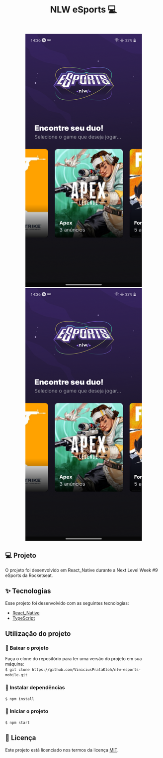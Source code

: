 <h1 align="center">
  NLW eSports 💻
</h1>

<br>

<p align="center">
  <img alt="Visualização do App" src="cover.png" width="375px" height="812px">
  <img alt="Visualização do App" src="cover.png" width="375px" height="812px">
</p>

## 💻 Projeto

O projeto foi desenvolvido em React_Native durante a Next Level Week #9 eSports da Rocketseat.

## ✨ Tecnologias

Esse projeto foi desenvolvido com as seguintes tecnologias:

- [React_Native](https://reactnative.dev/)
- [TypeScript](https://www.typescriptlang.org/)

## Utilização do projeto

### 💾 Baixar o projeto
Faça o clone do repositório para ter uma versão do projeto em sua máquina:<br/>
`$ git clone https://github.com/ViniciusPrataKloh/nlw-esports-mobile.git`

### 🧰 Instalar dependências
`$ npm install`  

### 🚀 Iniciar o projeto
`$ npm start`
<br />


## 📝 Licença
Este projeto está licenciado nos termos da licença [MIT](https://github.com/ViniciusPrataKloh/nlw-esports-mobile.git/blob/main/LICENSE). 